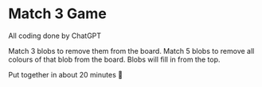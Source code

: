 # Match 3 Game

All coding done by ChatGPT

Match 3 blobs to remove them from the board. Match 5 blobs to remove all colours of that blob from the board. Blobs will fill in from the top.

Put together in about 20 minutes 🤯